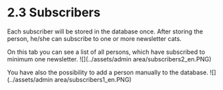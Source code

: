 # 2.3 Subscribers

Each subscriber will be stored in the database once. After storing the person, he/she can subscribe to one or more newsletter cats.

On this tab you can see a list of all persons, which have subscribed to minimum one newsletter.
![](../assets/admin area/subscribers2_en.PNG)

 
You have also the possibility to add a person manually to the database.
![](../assets/admin area/subscribers1_en.PNG)

